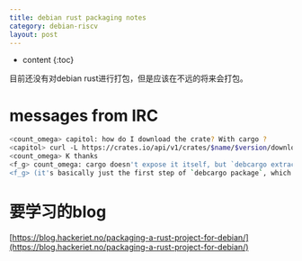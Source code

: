 ```yaml
---
title: debian rust packaging notes
category: debian-riscv
layout: post
---
```

* content
{:toc}

目前还没有对debian rust进行打包，但是应该在不远的将来会打包。

# messages  from IRC

```bash
<count_omega> capitol: how do I download the crate? With cargo ?
<capitol> curl -L https://crates.io/api/v1/crates/$name/$version/download | tar -xf -
<count_omega> K thanks
<f_g> count_omega: cargo doesn't expose it itself, but `debcargo extract $crate` does
<f_g> (it's basically just the first step of `debcargo package`, which is what get's called by update.sh
```

# 要学习的blog
[https://blog.hackeriet.no/packaging-a-rust-project-for-debian/](https://blog.hackeriet.no/packaging-a-rust-project-for-debian/)


